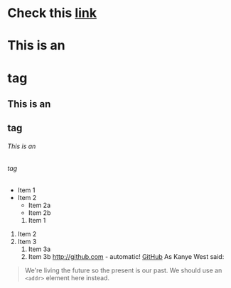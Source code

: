 # Check this [link](https://guides.github.com/features/mastering-markdown/)
# This is an <h1> tag
## This is an <h2> tag
###### This is an <h6> tag
* Item 1
* Item 2
  * Item 2a
  * Item 2b
  1. Item 1
1. Item 2
2. Item 3
   1. Item 3a
   1. Item 3b
   http://github.com - automatic!
[GitHub](http://github.com)
As Kanye West said:

> We're living the future so
> the present is our past.
We should use an
`<addr>` element here instead.
